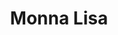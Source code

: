---
title: "Monna Lisa"
url: /la-linea-de-la-concepcion/monna-lisa/
shop: suministros de peluquería
---